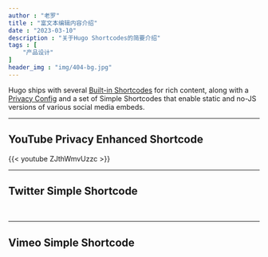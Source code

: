 ```yaml
---
author : "老罗"
title : "富文本编辑内容介绍"
date : "2023-03-10"
description : "关于Hugo Shortcodes的简要介绍"
tags : [
    "产品设计"
]
header_img : "img/404-bg.jpg"
---
```


Hugo ships with several [Built-in Shortcodes](https://gohugo.io/content-management/shortcodes/#use-hugos-built-in-shortcodes) for rich content, along with a [Privacy Config](https://gohugo.io/about/hugo-and-gdpr/) and a set of Simple Shortcodes that enable static and no-JS versions of various social media embeds.
<!--more-->
---

## YouTube Privacy Enhanced Shortcode

{{< youtube ZJthWmvUzzc >}}
<br>

---

## Twitter Simple Shortcode


<br>

---

## Vimeo Simple Shortcode

